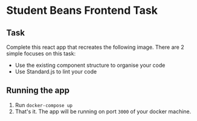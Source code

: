 # Student Beans Frontend Task

## Task

Complete this react app that recreates the following image. There are 2 simple focuses on this task:

* Use the existing component structure to organise your code
* Use Standard.js to lint your code

## Running the app

1. Run `docker-compose up`
2. That's it. The app will be running on port `3000` of your docker machine. 